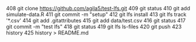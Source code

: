   408  git clone https://github.com/agila5/test-lfs.git
  409  git status
  410  git add simulate-data.R 
  411  git commit -m "setup"
  412  git lfs install
  413  git lfs track '*.csv'
  414  git add .gitattributes 
  415  git add data/test.csv 
  416  git status
  417  git commit -m "test lfs"
  418  git status
  419  git lfs ls-files
  420  git push
  423  history
  425  history > README.md
